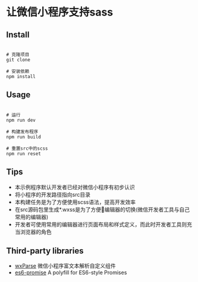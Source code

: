 # 让微信小程序支持sass

## Install

``` shell

# 克隆项目
git clone

# 安装依赖
npm install
```

## Usage

``` shell

# 运行
npm run dev

# 构建发布程序
npm run build

# 重置src中的scss
npm run reset

```

## Tips

* 本示例程序默认开发者已经对微信小程序有初步认识
* 将小程序的开发路径指向src目录
* 本构建任务是为了方便使用scss语法，提高开发效率
* 在src源码包里生成*.wxss是为了方便编辑器的切换(微信开发者工具与自己常用的编辑器)
* 开发者可使用常用的编辑器进行页面布局和样式定义，而此时开发者工具则充当浏览器的角色

## Third-party libraries

* [wxParse](https://github.com/icindy/wxParse) 微信小程序富文本解析自定义组件
* [es6-promise](https://github.com/stefanpenner/es6-promise) A polyfill for ES6-style Promises
